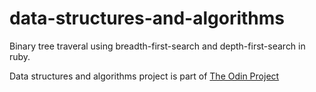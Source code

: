 # data-structures-and-algorithms

Binary tree traveral using breadth-first-search and depth-first-search in ruby.

Data structures and algorithms project is part of [The Odin Project](https://www.theodinproject.com/courses/ruby-programming/lessons/data-structures-and-algorithms)